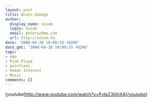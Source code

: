 ```yaml
---
layout: post
title: Brain Damage
author:
  display_name: sesam
  login: sesam
  email: petersz@me.com
  url: http://sesam.hu
date: '2008-04-28 19:09:33 +0200'
date_gmt: '2008-04-28 10:09:33 +0200'
tags:
- emo
- Pink Floyd
- pointless
- Human Interest
- Music
comments: []
---
```


[youtube]http://www.youtube.com/watch?v=PvIeZ30jhXA[/youtube]
